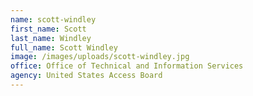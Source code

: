 ```yaml
---
name: scott-windley
first_name: Scott
last_name: Windley
full_name: Scott Windley
image: /images/uploads/scott-windley.jpg
office: Office of Technical and Information Services
agency: United States Access Board
---
```

